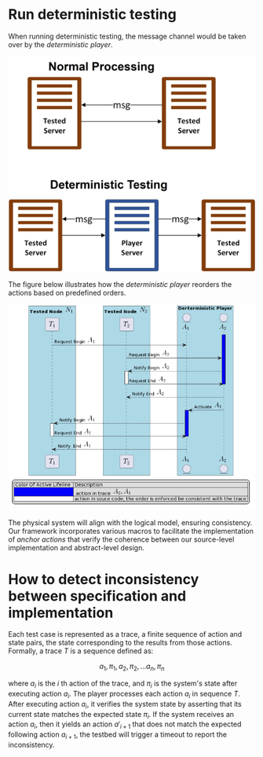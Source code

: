 # Run deterministic testing

When running deterministic testing, the message channel would be taken over by the *deterministic player*.

![deterministic testing](../doc/figure/dtm_testing.jpg)

The figure below illustrates how the *deterministic player* reorders the actions based on predefined orders.

![reorder_action](../doc/figure/reorder_actions.png)

The physical system will align with the logical model, ensuring consistency.
Our framework incorporates various macros to facilitate the implementation of *anchor actions*
that verify the coherence between our source-level implementation and abstract-level design.


# How to detect inconsistency between specification and implementation

Each test case is represented as a trace, a finite sequence of action and state pairs, the state corresponding to the results from those actions. Formally, a trace $T$ is a sequence defined as:
    
$${a_1, \pi_1, a_2, \pi_2, ... a_n, \pi_n}$$
    
where $a_i$ is the ${i}$ th action of the trace, and ${\pi_i}$ is the system's state after executing action ${a_i}$.
The player processes each action ${a_i}$ in sequence $T$. After executing action ${a_i}$, it verifies the system state by asserting that its current state matches the expected state  ${\pi_i}$. 
If the system receives an action ${a_i}$, then it yields an action $`{a'_{i+1} }`$ that does not match the expected following action $`{a_{i+1}}`$, the testbed will trigger a timeout to report the inconsistency. 
